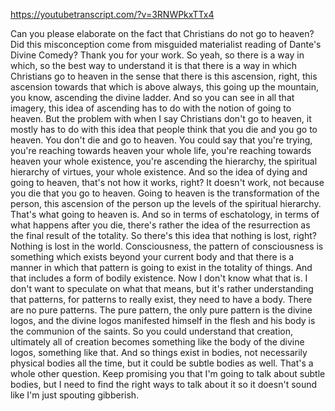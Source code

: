 https://youtubetranscript.com/?v=3RNWPkxTTx4

 Can you please elaborate on the fact that Christians do not go to heaven? Did this misconception come from misguided materialist reading of Dante's Divine Comedy? Thank you for your work. So yeah, so there is a way in which, so the best way to understand it is that there is a way in which Christians go to heaven in the sense that there is this ascension, right, this ascension towards that which is above always, this going up the mountain, you know, ascending the divine ladder. And so you can see in all that imagery, this idea of ascending has to do with the notion of going to heaven. But the problem with when I say Christians don't go to heaven, it mostly has to do with this idea that people think that you die and you go to heaven. You don't die and go to heaven. You could say that you're trying, you're reaching towards heaven your whole life, you're reaching towards heaven your whole existence, you're ascending the hierarchy, the spiritual hierarchy of virtues, your whole existence. And so the idea of dying and going to heaven, that's not how it works, right? It doesn't work, not because you die that you go to heaven. Going to heaven is the transformation of the person, this ascension of the person up the levels of the spiritual hierarchy. That's what going to heaven is. And so in terms of eschatology, in terms of what happens after you die, there's rather the idea of the resurrection as the final result of the totality. So there's this idea that nothing is lost, right? Nothing is lost in the world. Consciousness, the pattern of consciousness is something which exists beyond your current body and that there is a manner in which that pattern is going to exist in the totality of things. And that includes a form of bodily existence. Now I don't know what that is. I don't want to speculate on what that means, but it's rather understanding that patterns, for patterns to really exist, they need to have a body. There are no pure patterns. The pure pattern, the only pure pattern is the divine logos, and the divine logos manifested himself in the flesh and his body is the communion of the saints. So you could understand that creation, ultimately all of creation becomes something like the body of the divine logos, something like that. And so things exist in bodies, not necessarily physical bodies all the time, but it could be subtle bodies as well. That's a whole other question. Keep promising you that I'm going to talk about subtle bodies, but I need to find the right ways to talk about it so it doesn't sound like I'm just spouting gibberish.